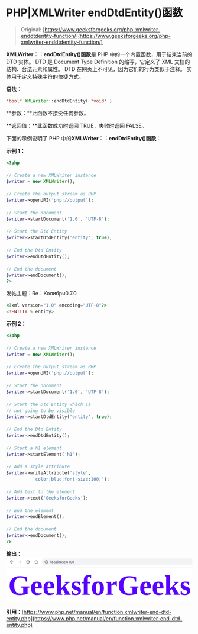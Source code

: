 # PHP|XMLWriter endDtdEntity()函数

> Original: [https://www.geeksforgeeks.org/php-xmlwriter-enddtdentity-function/](https://www.geeksforgeeks.org/php-xmlwriter-enddtdentity-function/)

**XMLWriter：：endDtdEntity()函数**是 PHP 中的一个内置函数，用于结束当前的 DTD 实体。 DTD 是 Document Type Definition 的缩写，它定义了 XML 文档的结构、合法元素和属性。 DTD 在网页上不可见，因为它们的行为类似于注释。 实体用于定义特殊字符的快捷方式。

**语法：**

```php
*bool* XMLWriter::endDtdEntity( *void* )
```

**参数：**此函数不接受任何参数。

**返回值：**此函数成功时返回 TRUE，失败时返回 FALSE。

下面的示例说明了 PHP 中的**XMLWriter：：endDtdEntity()函数**：

**示例 1：**

```php
<?php

// Create a new XMLWriter instance
$writer = new XMLWriter();

// Create the output stream as PHP
$writer->openURI('php://output');

// Start the document
$writer->startDocument('1.0', 'UTF-8');

// Start the Dtd Entity
$writer->startDtdEntity('entity', true);

// End the Dtd Entity
$writer->endDtdEntity();

// End the document
$writer->endDocument();
?>
```

发帖主题：Re：Колибри0.7.0

```php
<?xml version="1.0" encoding="UTF-8"?>
<!ENTITY % entity>
```

**示例 2：**

```php
<?php

// Create a new XMLWriter instance
$writer = new XMLWriter();

// Create the output stream as PHP
$writer->openURI('php://output');

// Start the document
$writer->startDocument('1.0', 'UTF-8');

// Start the Dtd Entity which is
// not going to be visible
$writer->startDtdEntity('entity', true);

// End the Dtd Entity
$writer->endDtdEntity();

// Start a h1 element
$writer->startElement('h1');

// Add a style attribute
$writer->writeAttribute('style', 
          'color:blue;font-size:100;');

// Add text to the element
$writer->text('GeeksforGeeks');

// End the element
$writer->endElement();

// End the document
$writer->endDocument();
?>
```

**输出：**
![](img/6366ef66ef6468b086bf664e177d9b74.png)

**引用：**[https://www.php.net/manual/en/function.xmlwriter-end-dtd-entity.php](https://www.php.net/manual/en/function.xmlwriter-end-dtd-entity.php)